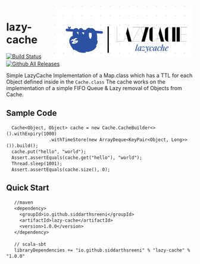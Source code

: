 <img align="right" src="https://raw.githubusercontent.com/siddarthsreeni/lazy-cache/master/docs/logo.PNG?raw=true" />

# lazy-cache #

[![Build Status](https://travis-ci.com/siddarthsreeni/lazy-cache.svg?branch=main)](https://travis-ci.com/siddarthsreeni/lazy-cache)
[![Github All Releases](https://img.shields.io/github/downloads/siddarthsreeni/lazy-cache/total.svg)]()


Simple LazyCache Implementation of a Map.class which has a TTL for each Object defined inside in the `Cache.class` The cache works on the implementation of a simple FIFO Queue & 
Lazy removal of Objects from Cache.

## Sample Code ##

```
  Cache<Object, Object> cache = new Cache.CacheBuilder<>().withExpiry(1000)
                .withTimeStore(new ArrayDeque<KeyPair<Object, Long>>()).build();
  cache.put("hello", "world");
  Assert.assertEquals(cache.get("hello"), "world");
  Thread.sleep(1001);
  Assert.assertEquals(cache.size(), 0);
``` 

## Quick Start ##

```
   //maven 
   <dependency>
     <groupId>io.github.siddarthsreeni</groupId>
     <artifactId>lazy-cache</artifactId>
     <version>1.0.0</version>
   </dependency>

   // scala-sbt 
   libraryDependencies += "io.github.siddarthsreeni" % "lazy-cache" % "1.0.0"

```
